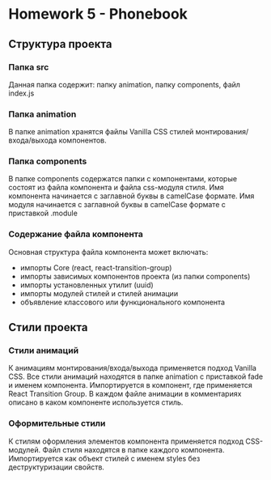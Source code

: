# Homework 5 - Phonebook

## Структура проекта

### Папка src
Данная папка содержит: папку animation, папку components, файл index.js

### Папка animation
В папке animation хранятся файлы Vanilla CSS стилей монтирования/входа/выхода компонентов.

### Папка components
В папке components содержатся папки с компонентами, которые состоят из файла компонента и файла
css-модуля стиля. Имя компонента начинается с заглавной буквы в camelCase формате. 
Имя модуля начинается с заглавной буквы в camelCase формате с приставкой .module

### Содержание файла компонента
Основная структура файла компонента может включать:

- импорты Core (react, react-transition-group)
- импорты зависимых компонентов проекта (из папки components)
- импорты установленных утилит (uuid)
- импорты модулей стилей и стилей анимации
- объявление классового или функционального компонента

## Стили проекта 

### Стили анимаций
К анимациям монтирования/входа/выхода применяется подход Vanilla CSS. Все стили анимаций находятся в
папке animation с приставкой fade и именем компонента. Импортируется в компонент, где применяется
React Transition Group. В каждом файле анимации в комментариях описано в каком компоненте
используется стиль.

### Оформительные стили
К стилям оформления элементов компонента применяется подход CSS-модулей. Файл стиля находятся в
папке каждого компонента. Импортируется как объект стилей с именем styles без деструктуризации
свойств.
